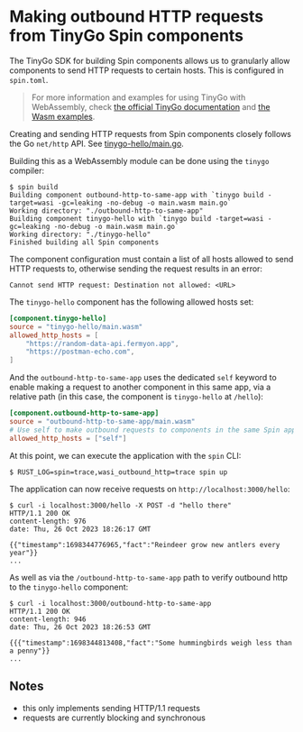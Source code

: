 # Making outbound HTTP requests from TinyGo Spin components

The TinyGo SDK for building Spin components allows us to granularly allow
components to send HTTP requests to certain hosts. This is configured in
`spin.toml`.

> For more information and examples for using TinyGo with WebAssembly, check
> [the official TinyGo documentation](https://tinygo.org/docs/guides/webassembly/)
> and
> [the Wasm examples](https://github.com/tinygo-org/tinygo/tree/release/src/examples/wasm).

Creating and sending HTTP requests from Spin components closely follows the Go
`net/http` API.  See [tinygo-hello/main.go](./tinygo-hello/main.go).

Building this as a WebAssembly module can be done using the `tinygo` compiler:

```shell
$ spin build
Building component outbound-http-to-same-app with `tinygo build -target=wasi -gc=leaking -no-debug -o main.wasm main.go`
Working directory: "./outbound-http-to-same-app"
Building component tinygo-hello with `tinygo build -target=wasi -gc=leaking -no-debug -o main.wasm main.go`
Working directory: "./tinygo-hello"
Finished building all Spin components
```

The component configuration must contain a list of all hosts allowed to send
HTTP requests to, otherwise sending the request results in an error:

```
Cannot send HTTP request: Destination not allowed: <URL>
```

The `tinygo-hello` component has the following allowed hosts set:

```toml
[component.tinygo-hello]
source = "tinygo-hello/main.wasm"
allowed_http_hosts = [
    "https://random-data-api.fermyon.app",
    "https://postman-echo.com",
]
```

And the `outbound-http-to-same-app` uses the dedicated `self` keyword to enable making
a request to another component in this same app, via a relative path (in this case, the component
is `tinygo-hello` at `/hello`):

```toml
[component.outbound-http-to-same-app]
source = "outbound-http-to-same-app/main.wasm"
# Use self to make outbound requests to components in the same Spin application.
allowed_http_hosts = ["self"]
```

At this point, we can execute the application with the `spin` CLI:

```shell
$ RUST_LOG=spin=trace,wasi_outbound_http=trace spin up
```

The application can now receive requests on `http://localhost:3000/hello`:

```shell
$ curl -i localhost:3000/hello -X POST -d "hello there"
HTTP/1.1 200 OK
content-length: 976
date: Thu, 26 Oct 2023 18:26:17 GMT

{{"timestamp":1698344776965,"fact":"Reindeer grow new antlers every year"}}
...
```

As well as via the `/outbound-http-to-same-app` path to verify outbound http to the `tinygo-hello` component:

```shell
$ curl -i localhost:3000/outbound-http-to-same-app
HTTP/1.1 200 OK
content-length: 946
date: Thu, 26 Oct 2023 18:26:53 GMT

{{{"timestamp":1698344813408,"fact":"Some hummingbirds weigh less than a penny"}}
...
```

## Notes

- this only implements sending HTTP/1.1 requests
- requests are currently blocking and synchronous
